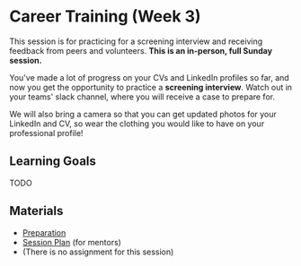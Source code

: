 # Career Training (Week 3)

This session is for practicing for a screening interview and receiving feedback from peers and volunteers. **This is an in-person, full Sunday session.**

You've made a lot of progress on your CVs and LinkedIn profiles so far, and now you get the opportunity to practice a **screening interview**. Watch out in your teams' slack channel, where you will receive a case to prepare for.

We will also bring a camera so that you can get updated photos for your LinkedIn and CV, so wear the clothing you would like to have on your professional profile!

## Learning Goals

TODO

## Materials

- [Preparation](preparation.md)
- [Session Plan](session-plan.md) (for mentors)
- (There is no assignment for this session)
